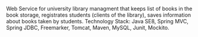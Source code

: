 Web Service for university library managment that keeps list of books in the book storage, registrates students (clients of the library), 
saves information about books taken by students. 
Technology Stack:
Java SE8, Spring MVC, Spring JDBC, Freemarker, Tomcat, Maven, MySQL, Junit, Mockito.



